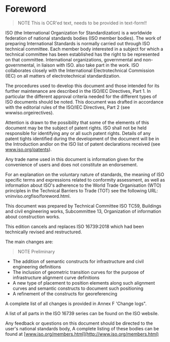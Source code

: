 # Foreword

> NOTE This is OCR'ed text, needs to be provided in text-form!!

ISO (the International Organization for Standardization) is a worldwide federation of national standards bodies (ISO member bodies). The work of preparing International Standards is normally carried out through ISO technical committee. Each member body interested in a subject for which a technical committee has been established has the right to be represented on that committee. International organizations, governmental and non-governmental, in liaison with ISO. also take part in the work. ISO collaborates closely with the International Electrotechnical Commission (IEC) on all matters of electrotechnical standardization.

The procedures used to develop this document and those intended for its further maintenance are described in the ISO/IEC Directives, Part 1. In particular the different approval criteria needed for the different types of ISO documents should be noted. This document was drafted in accordance with the editorial rules of the ISO/IEC Directives, Part 2 (see wwwiso.orgeirectives).

Attention is drawn to the possibility that some of the elements of this document may be the subject of patent rights. ISO shall not be held responsible for identifying any or all such patent rights. Details of any patent tights identified during the development of the document will be in the Introduction andlor on the ISO list of patent declarations received (see www.iso.org/patents).

Any trade name used in this document is information given for the convenience of users and does not constitute an endorsement.

For an explanation on the voluntary nature of standards, the meaning of ISO specific terms and expressions related to conformity assessment, as well as information about ISO's adherence to the World Trade Organisation (WTO) principles in the Technical Barriers to Trade (TOT) see the following URL: vninviso.orgfiso/foreword.html.

This document was prepared by Technical Committee ISO TC59, Buildings and civil engineering works, Subcommittee 13, Organization of information about construction works.

This edition cancels and replaces ISO 16739:2018 which had been technically revised and restructured.

The main changes are:

> NOTE Preliminary

- The addition of semantic constructs for infrastructure and civil engineering definitions
- The inclusion of geometric transition curves for the purpose of infrastructure alignment curve definitions
- A new type of placement to position elements along such alignment curves and semantic constructs to document such positioning
- A refinement of the constructs for georeferencing

A complete list of all changes is provided in Annex F 'Change logs".

A list of all parts in the ISO 16739 series can be found on the ISO websile.

Any feedback or questions on this document should be directed to the user's national standards body, A complete listing of these bodies can be found at [www.iso.org/members.html](http://www.iso.org/members.html)
